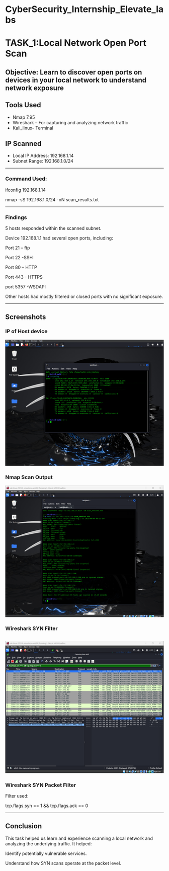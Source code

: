 # CyberSecurity_Internship_Elevate_labs
# TASK_1:Local Network Open Port Scan
## Objective: Learn to discover open ports on devices in your local network to understand network exposure

## Tools Used
- Nmap 7.95 
- Wireshark – For capturing and analyzing network traffic
- Kali_linux- Terminal

##  IP Scanned

- Local IP Address: 192.168.1.14
- Subnet Range: 192.168.1.0/24

---

###  Command Used:

ifconfig 192.168.1.14

nmap -sS 192.168.1.0/24 -oN scan_results.txt

---

### Findings
5 hosts responded within the scanned subnet.

Device 192.168.1.1 had several open ports, including:

Port 21 – ftp

Port 22 -SSH

Port 80 – HTTP

Port 443 - HTTPS

port 5357 -WSDAPI

Other hosts had mostly filtered or closed ports with no significant exposure.

---

##  Screenshots
 ### IP of Host device  
![IP](ip.png)

### Nmap Scan Output  
![Nmap Output](nmapscan.png)

###  Wireshark SYN Filter  
![Wireshark SYN Filter](wireshark.png)
 ---

### Wireshark SYN Packet Filter
Filter used:

tcp.flags.syn == 1 && tcp.flags.ack == 0

---


## Conclusion
This task helped us learn and experience scanning a local network and analyzing the underlying traffic. It helped:

Identify potentially vulnerable services.

Understand how SYN scans operate at the packet level.

